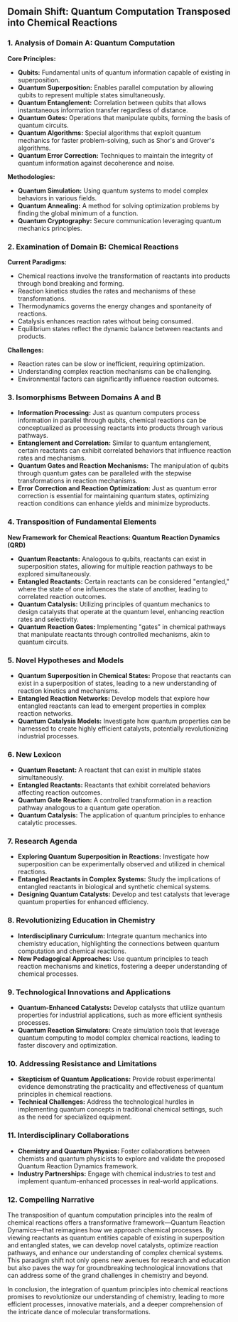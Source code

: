## Domain Shift: Quantum Computation Transposed into Chemical Reactions

### 1. Analysis of Domain A: Quantum Computation

**Core Principles:**
- **Qubits:** Fundamental units of quantum information capable of existing in superposition.
- **Quantum Superposition:** Enables parallel computation by allowing qubits to represent multiple states simultaneously.
- **Quantum Entanglement:** Correlation between qubits that allows instantaneous information transfer regardless of distance.
- **Quantum Gates:** Operations that manipulate qubits, forming the basis of quantum circuits.
- **Quantum Algorithms:** Special algorithms that exploit quantum mechanics for faster problem-solving, such as Shor's and Grover's algorithms.
- **Quantum Error Correction:** Techniques to maintain the integrity of quantum information against decoherence and noise.

**Methodologies:**
- **Quantum Simulation:** Using quantum systems to model complex behaviors in various fields.
- **Quantum Annealing:** A method for solving optimization problems by finding the global minimum of a function.
- **Quantum Cryptography:** Secure communication leveraging quantum mechanics principles.

### 2. Examination of Domain B: Chemical Reactions

**Current Paradigms:**
- Chemical reactions involve the transformation of reactants into products through bond breaking and forming.
- Reaction kinetics studies the rates and mechanisms of these transformations.
- Thermodynamics governs the energy changes and spontaneity of reactions.
- Catalysis enhances reaction rates without being consumed.
- Equilibrium states reflect the dynamic balance between reactants and products.

**Challenges:**
- Reaction rates can be slow or inefficient, requiring optimization.
- Understanding complex reaction mechanisms can be challenging.
- Environmental factors can significantly influence reaction outcomes.

### 3. Isomorphisms Between Domains A and B

- **Information Processing:** Just as quantum computers process information in parallel through qubits, chemical reactions can be conceptualized as processing reactants into products through various pathways.
- **Entanglement and Correlation:** Similar to quantum entanglement, certain reactants can exhibit correlated behaviors that influence reaction rates and mechanisms.
- **Quantum Gates and Reaction Mechanisms:** The manipulation of qubits through quantum gates can be paralleled with the stepwise transformations in reaction mechanisms.
- **Error Correction and Reaction Optimization:** Just as quantum error correction is essential for maintaining quantum states, optimizing reaction conditions can enhance yields and minimize byproducts.

### 4. Transposition of Fundamental Elements

**New Framework for Chemical Reactions: Quantum Reaction Dynamics (QRD)**

- **Quantum Reactants:** Analogous to qubits, reactants can exist in superposition states, allowing for multiple reaction pathways to be explored simultaneously.
- **Entangled Reactants:** Certain reactants can be considered "entangled," where the state of one influences the state of another, leading to correlated reaction outcomes.
- **Quantum Catalysis:** Utilizing principles of quantum mechanics to design catalysts that operate at the quantum level, enhancing reaction rates and selectivity.
- **Quantum Reaction Gates:** Implementing "gates" in chemical pathways that manipulate reactants through controlled mechanisms, akin to quantum circuits.

### 5. Novel Hypotheses and Models

- **Quantum Superposition in Chemical States:** Propose that reactants can exist in a superposition of states, leading to a new understanding of reaction kinetics and mechanisms.
- **Entangled Reaction Networks:** Develop models that explore how entangled reactants can lead to emergent properties in complex reaction networks.
- **Quantum Catalysis Models:** Investigate how quantum properties can be harnessed to create highly efficient catalysts, potentially revolutionizing industrial processes.

### 6. New Lexicon

- **Quantum Reactant:** A reactant that can exist in multiple states simultaneously.
- **Entangled Reactants:** Reactants that exhibit correlated behaviors affecting reaction outcomes.
- **Quantum Gate Reaction:** A controlled transformation in a reaction pathway analogous to a quantum gate operation.
- **Quantum Catalysis:** The application of quantum principles to enhance catalytic processes.

### 7. Research Agenda

- **Exploring Quantum Superposition in Reactions:** Investigate how superposition can be experimentally observed and utilized in chemical reactions.
- **Entangled Reactants in Complex Systems:** Study the implications of entangled reactants in biological and synthetic chemical systems.
- **Designing Quantum Catalysts:** Develop and test catalysts that leverage quantum properties for enhanced efficiency.

### 8. Revolutionizing Education in Chemistry

- **Interdisciplinary Curriculum:** Integrate quantum mechanics into chemistry education, highlighting the connections between quantum computation and chemical reactions.
- **New Pedagogical Approaches:** Use quantum principles to teach reaction mechanisms and kinetics, fostering a deeper understanding of chemical processes.

### 9. Technological Innovations and Applications

- **Quantum-Enhanced Catalysts:** Develop catalysts that utilize quantum properties for industrial applications, such as more efficient synthesis processes.
- **Quantum Reaction Simulators:** Create simulation tools that leverage quantum computing to model complex chemical reactions, leading to faster discovery and optimization.

### 10. Addressing Resistance and Limitations

- **Skepticism of Quantum Applications:** Provide robust experimental evidence demonstrating the practicality and effectiveness of quantum principles in chemical reactions.
- **Technical Challenges:** Address the technological hurdles in implementing quantum concepts in traditional chemical settings, such as the need for specialized equipment.

### 11. Interdisciplinary Collaborations

- **Chemistry and Quantum Physics:** Foster collaborations between chemists and quantum physicists to explore and validate the proposed Quantum Reaction Dynamics framework.
- **Industry Partnerships:** Engage with chemical industries to test and implement quantum-enhanced processes in real-world applications.

### 12. Compelling Narrative

The transposition of quantum computation principles into the realm of chemical reactions offers a transformative framework—Quantum Reaction Dynamics—that reimagines how we approach chemical processes. By viewing reactants as quantum entities capable of existing in superposition and entangled states, we can develop novel catalysts, optimize reaction pathways, and enhance our understanding of complex chemical systems. This paradigm shift not only opens new avenues for research and education but also paves the way for groundbreaking technological innovations that can address some of the grand challenges in chemistry and beyond. 

In conclusion, the integration of quantum principles into chemical reactions promises to revolutionize our understanding of chemistry, leading to more efficient processes, innovative materials, and a deeper comprehension of the intricate dance of molecular transformations.